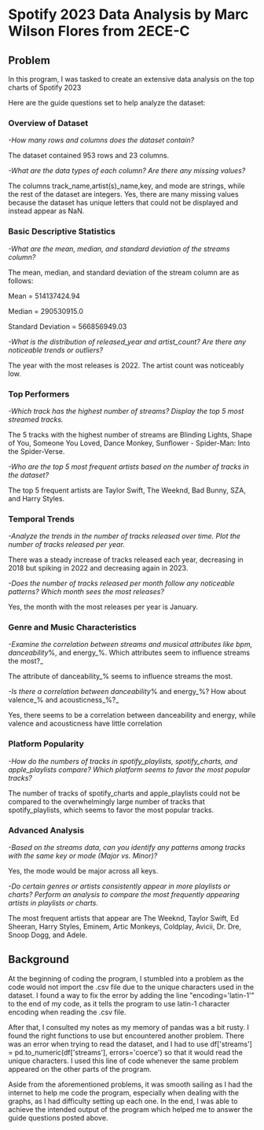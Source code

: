 # Spotify 2023 Data Analysis by Marc Wilson Flores from 2ECE-C
## Problem
In this program, I was tasked to create an extensive data analysis on the top charts of Spotify 2023

Here are the guide questions set to help analyze the dataset:

### **Overview of Dataset**

_-How many rows and columns does the dataset contain?_

The dataset contained 953 rows and 23 columns.

_-What are the data types of each column? Are there any missing values?_

The columns track_name,artist(s)_name,key, and mode are strings, while the rest of the dataset are integers. Yes, there are many missing values because the dataset has unique letters that could not be displayed and instead appear as NaN.

### **Basic Descriptive Statistics**

_-What are the mean, median, and standard deviation of the streams column?_

The mean, median, and standard deviation of the stream column are as follows:

Mean = 514137424.94

Median = 290530915.0

Standard Deviation = 566856949.03

_-What is the distribution of released_year and artist_count? Are there any noticeable trends or outliers?_

The year with the most releases is 2022. The artist count was noticeably low.

### **Top Performers**

_-Which track has the highest number of streams? Display the top 5 most streamed tracks._

The 5 tracks with the highest number of streams are Blinding Lights, Shape of You, Someone You Loved, Dance Monkey, Sunflower - Spider-Man: Into the Spider-Verse.

_-Who are the top 5 most frequent artists based on the number of tracks in the dataset?_

The top 5 frequent artists are Taylor Swift, The Weeknd, Bad Bunny, SZA, and Harry Styles.

 ### **Temporal Trends**

_-Analyze the trends in the number of tracks released over time. Plot the number of tracks released per year._

There was a steady increase of tracks released each year, decreasing in 2018 but spiking in 2022 and decreasing again in 2023.

_-Does the number of tracks released per month follow any noticeable patterns? Which month sees the most releases?_

Yes, the month with the most releases per year is January.

 ### **Genre and Music Characteristics**

_-Examine the correlation between streams and musical attributes like bpm, danceability_%, and energy_%. Which attributes seem to influence streams the most?_

The attribute of danceability_% seems to influence streams the most.

_-Is there a correlation between danceability_% and energy_%? How about valence_% and acousticness_%?_

Yes, there seems to be a correlation between danceability and energy, while valence and acousticness have little correlation
 
### **Platform Popularity**

_-How do the numbers of tracks in spotify_playlists, spotify_charts, and apple_playlists compare? Which platform seems to favor the most popular tracks?_

The number of tracks of spotify_charts and apple_playlists could not be compared to the overwhelmingly large number of tracks that spotify_playlists, which seems to favor the most popular tracks.

 ### **Advanced Analysis**

_-Based on the streams data, can you identify any patterns among tracks with the same key or mode (Major vs. Minor)?_

Yes, the mode would be major across all keys.

_-Do certain genres or artists consistently appear in more playlists or charts? Perform an analysis to compare the most frequently appearing artists in playlists or charts._

The most frequent artists that appear are The Weeknd, Taylor Swift, Ed Sheeran, Harry Styles, Eminem, Artic Monkeys, Coldplay, Avicii, Dr. Dre, Snoop Dogg, and Adele.

## Background

At the beginning of coding the program, I stumbled into a problem as the code would not import the .csv file due to the unique characters used in the dataset. I found a way to fix the error by adding the line "encoding='latin-1'" to the end of my code, as it
tells the program to use latin-1 character encoding when reading the .csv file.

After that, I consulted my notes as my memory of pandas was a bit rusty. I found the right functions to use but encountered another problem. There was an error when trying to read the dataset, and I had to use 
df['streams'] = pd.to_numeric(df['streams'], errors='coerce') so that it would read the unique characters. I used this line of code whenever the same problem appeared on the other parts of the program.

Aside from the aforementioned problems, it was smooth sailing as I had the internet to help me code the program, especially when dealing with the graphs, as I had difficulty setting up each one. In the end, I was able to achieve the intended output of the program
which helped me to answer the guide questions posted above.
